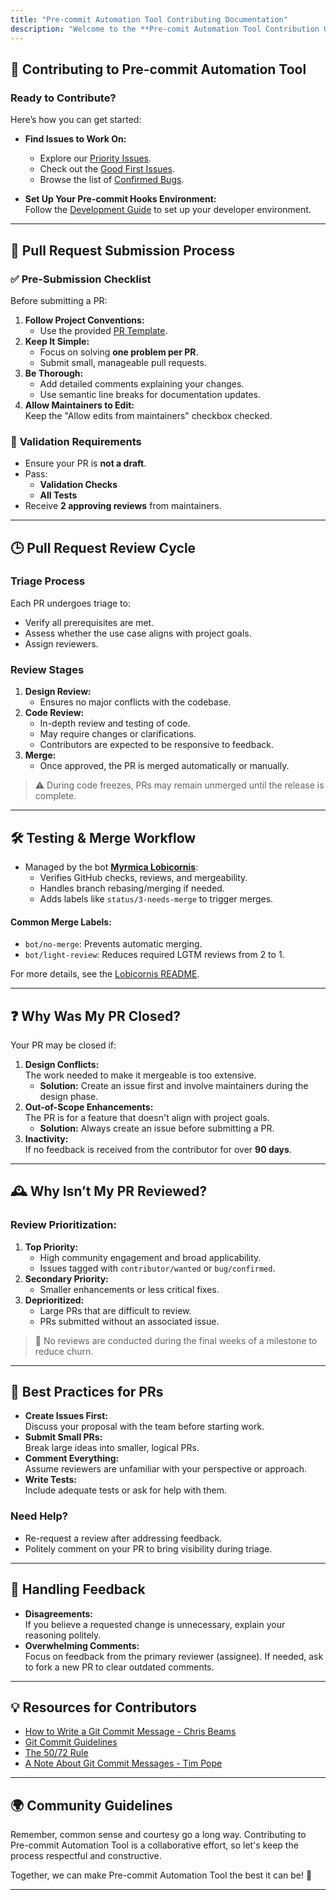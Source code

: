 ```yaml
---
title: "Pre-commit Automation Tool Contributing Documentation"
description: "Welcome to the **Pre-comit Automation Tool Contribution Guide**! This document outlines everything you need to know about submitting pull requests (PRs) to the Pre-commit Automation Tool repository. Whether you're fixing a bug, improving documentation, or adding new features, following these guidelines ensures a smooth review and merge process."
---
```


## 🌟 **Contributing to Pre-commit Automation Tool**

### Ready to Contribute?

Here’s how you can get started:

- **Find Issues to Work On:**

  - Explore our [Priority Issues](https://github.com/01cloud/01cloud-githooks/issues).
  - Check out the [Good First Issues](https://github.com/01cloud/01cloud-githooks/issues).
  - Browse the list of [Confirmed Bugs](https://github.com/01cloud/01cloud-githooks/issues).

- **Set Up Your Pre-commit Hooks Environment:**  
  Follow the [Development Guide](https://github.com/01cloud/01cloud-githooks/) to set up your developer environment.
 

---

## 🔄 **Pull Request Submission Process**

### ✅ **Pre-Submission Checklist**

Before submitting a PR:

1. **Follow Project Conventions:**
   - Use the provided [PR Template](https://github.com/01cloud/01cloud-githooks/).
2. **Keep It Simple:**
   - Focus on solving **one problem per PR**.
   - Submit small, manageable pull requests.
3. **Be Thorough:**
   - Add detailed comments explaining your changes.
   - Use semantic line breaks for documentation updates.
4. **Allow Maintainers to Edit:**  
   Keep the "Allow edits from maintainers" checkbox checked.

### 🚦 **Validation Requirements**

- Ensure your PR is **not a draft**.
- Pass:
  - **Validation Checks**
  - **All Tests**
- Receive **2 approving reviews** from maintainers.

---

## 🕒 **Pull Request Review Cycle**

### **Triage Process**

Each PR undergoes triage to:

- Verify all prerequisites are met.
- Assess whether the use case aligns with project goals.
- Assign reviewers.

### **Review Stages**

1. **Design Review:**
   - Ensures no major conflicts with the codebase.
2. **Code Review:**
   - In-depth review and testing of code.
   - May require changes or clarifications.
   - Contributors are expected to be responsive to feedback.
3. **Merge:**
   - Once approved, the PR is merged automatically or manually.

> ⚠️ During code freezes, PRs may remain unmerged until the release is complete.

---

## 🛠️ **Testing & Merge Workflow**

- Managed by the bot **[Myrmica Lobicornis](https://github.com/traefik/lobicornis)**:
  - Verifies GitHub checks, reviews, and mergeability.
  - Handles branch rebasing/merging if needed.
  - Adds labels like `status/3-needs-merge` to trigger merges.

#### Common Merge Labels:

- `bot/no-merge`: Prevents automatic merging.
- `bot/light-review`: Reduces required LGTM reviews from 2 to 1.

For more details, see the [Lobicornis README](https://github.com/traefik/lobicornis).

---

## ❓ **Why Was My PR Closed?**

Your PR may be closed if:

1. **Design Conflicts:**  
   The work needed to make it mergeable is too extensive.
   - **Solution:** Create an issue first and involve maintainers during the design phase.
2. **Out-of-Scope Enhancements:**  
   The PR is for a feature that doesn't align with project goals.
   - **Solution:** Always create an issue before submitting a PR.
3. **Inactivity:**  
   If no feedback is received from the contributor for over **90 days**.

---

## 🕰️ **Why Isn’t My PR Reviewed?**

### Review Prioritization:

1. **Top Priority:**
   - High community engagement and broad applicability.
   - Issues tagged with `contributor/wanted` or `bug/confirmed`.
2. **Secondary Priority:**
   - Smaller enhancements or less critical fixes.
3. **Deprioritized:**
   - Large PRs that are difficult to review.
   - PRs submitted without an associated issue.

> 🛑 No reviews are conducted during the final weeks of a milestone to reduce churn.

---

## 🔑 **Best Practices for PRs**

- **Create Issues First:**  
  Discuss your proposal with the team before starting work.
- **Submit Small PRs:**  
  Break large ideas into smaller, logical PRs.
- **Comment Everything:**  
  Assume reviewers are unfamiliar with your perspective or approach.
- **Write Tests:**  
  Include adequate tests or ask for help with them.

### Need Help?

- Re-request a review after addressing feedback.
- Politely comment on your PR to bring visibility during triage.

---

## 🤝 **Handling Feedback**

- **Disagreements:**  
  If you believe a requested change is unnecessary, explain your reasoning politely.
- **Overwhelming Comments:**  
  Focus on feedback from the primary reviewer (assignee). If needed, ask to fork a new PR to clear outdated comments.

---

## 💡 **Resources for Contributors**

- [How to Write a Git Commit Message - Chris Beams](https://chris.beams.io/posts/git-commit/)
- [Git Commit Guidelines](https://git-scm.com/book/en/v2/Distributed-Git-Contributing-to-a-Project)
- [The 50/72 Rule](https://preslav.me/2015/02/21/what-s-with-the-50-72-rule/)
- [A Note About Git Commit Messages - Tim Pope](https://tbaggery.com/2008/04/19/a-note-about-git-commit-messages.html)

---

## 🌍 **Community Guidelines**

Remember, common sense and courtesy go a long way. Contributing to Pre-commit Automation Tool is a collaborative effort, so let's keep the process respectful and constructive.

Together, we can make Pre-commit Automation Tool the best it can be! 💪

---
